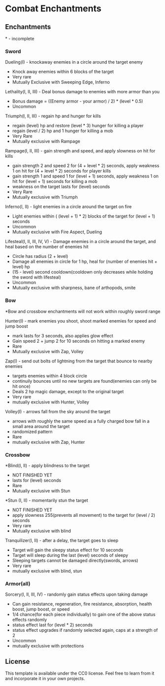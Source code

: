 # Combat Enchantments

## Enchantments
\* - incomplete
### Sword
Dueling(I) - knockaway enemies in a circle around the target enemy
  - Knock away enemies within 6 blocks of the target 
  - Very rare
  - Mutually Exclusive with Sweeping Edge, Inferno

Lethality(I, II, III) - Deal bonus damage to enemies with more armor than you
  - Bonus damage = ((Enemy armor - your armor) / 2) * (level * 0.5)
  - Uncommon
  
Triumph(I, II, III) - regain hp and hunger for kills
  - regain (level) hp and restore (level * 3) hunger for killing a player
  - regain (level / 2) hp and 1 hunger for killing a mob
  - Very Rare
  - Mutually exclusive with Rampage
  
Rampage(I, II, III) - gain strength and speed, and apply slowness on hit for kills
  - gain strength 2 and speed 2 for (4 + level * 2) seconds, apply weakness 1 on hit for (4 + level * 2) seconds for player kills
  - gain strength 1 and speed 1 for (level + 1) seconds, apply weakness 1  on hit for (level + 1) seconds for killing a mob
  - weakness on the target lasts for (level) seconds 
  - Very Rare
  - Mutually exclusive with Triumph
 
Inferno(I, II) - light enemies in a circle around the target on fire
  - Light enemies within ( (level + 1) * 2) blocks of the target for (level + 1) seconds
  - Uncommon
  - Mutually exclusive with Fire Aspect, Dueling

Lifesteal(I, II, III, IV, V) - Damage enemies in a circle around the target, and heal based on the number of enemies hit
  - Circle has radius (2 + level)
  - Damage all enemies in circle for 1 hp, heal for (number of enemies hit + level) hp
  - (15 - level) second cooldown(cooldown only decreases while holding the sword with lifesteal)
  - Uncommon
  - Mutually exclusive with sharpness, bane of arthopods, smite

### Bow
*Bow and crossbow enchantments will not work within roughly sword range

Hunter(I) - mark enemies you shoot, shoot marked enemies for speed and jump boost
  - mark lasts for 3 seconds, also applies glow effect
  - Gain speed 2 + jump 2 for 10 seconds on hitting a marked enemy
  - Rare
  - Mutually exclusive with Zap, Volley

Zap(I) - send out bolts of lightning from the target that bounce to nearby enemies
  - targets enemies within 4 block circle
  - continuily bounces until no new targets are found(enemies can only be hit once)
  - Deals 2 hp magic damage, except to the original target
  - Very rare
  - mutually exclusive with Hunter, Volley

Volley(I) - arrows fall from the sky around the target
  - arrows with roughly the same speed as a fully charged bow fall in a small area around the target
  - randomized pattern
  - Rare
  - mutually exclusive with Zap, Hunter

### Crossbow
\*Blind(I, II) - apply blindness to the target
  - NOT FINISHED YET
  - lasts for (level) seconds
  - Rare
  - Mutually exclusive with Stun

\*Stun (I, II) - momentarily stun the target
  - NOT FINISHED YET
  - apply slowness 255(prevents all movement) to the target for (level / 2) seconds
  - Very rare
  - Mutually exclusive with blind

Tranquilizer(I, II) - after a delay, the target goes to sleep
  - Target will gain the sleepy status effect for 10 seconds
  - Target will sleep during the last (level) seconds of sleepy
  - Sleeping targets cannot be damaged directly(swords, arrows)
  - Very rare
  - mutually exclusive with blind, stun

### Armor(all)
Sorcery(I, II, III, IV) - randomly gain status effects upon taking damage
  - Can gain resistance, regeneration, fire resistance, absorption, health boost, jump boost, or speed
  - 1/4 chance(for each piece individually) to gain one of the above status effects randomly
  - status effect last for (level * 2) seconds
  - status effect upgrades if randomly selected again, caps at a strength of 2
  - Uncommon
  - mutually exclusive with protections
  
## License

This template is available under the CC0 license. Feel free to learn from it and incorporate it in your own projects.
